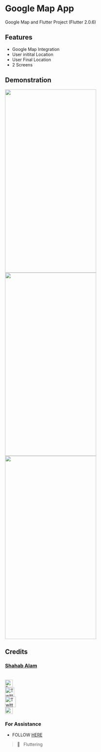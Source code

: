 # Google Map App

Google Map and Flutter Project (Flutter 2.0.6)

## Features

- Google Map Integration
- User initital Location
- User Final Location
- 2 Screens

## Demonstration

<!-- COMING SOON :screwdriver: :placard:	  -->


 <img height = "600" width= "300" src="https://user-images.githubusercontent.com/104030327/184551417-a4f4569f-c170-4864-a9dc-9ddeda3c19bc.png" /> <br/>
 <img height = "600" width= "300" src="https://user-images.githubusercontent.com/104030327/184551420-38eeb45b-6ca5-43b1-93f0-df15847a1a83.png" /> <br/>
 <img height = "600" width= "300" src="https://user-images.githubusercontent.com/104030327/184551423-33b336b7-9dea-47a1-9636-a064a1f14cf3.png" /> <br/>

<!-- ## Result Screen -->



## Credits

 ### [Shahab Alam](#) <br/><br/>

 <div class="social-icons-image">
                <a href="https://www.facebook.com/iamShahabAlam/">
                    <img src="https://www.facebook.com/images/fb_icon_325x325.png" style= "height:25px;"  alt="Facebook Icon" >
                </a>
            </div> 

 <div class="social-icons-image">
                <a href="https://github.com/IamShahabAlam">
                    <img src="https://pngimg.com/uploads/github/github_PNG69.png"  style = "height:30px" alt="Twitter Icon">
                </a>
            </div>

<div class="social-icons-image">
                <a href="https://twitter.com/IamShahabAlam">
                    <img src="https://pngimg.com/uploads/twitter/twitter_PNG3.png" style = "height:35px;" alt="Twitter Icon">
                </a>
            </div>
            
 <div class="social-icons-image">
                <a  href="mailto:IamshahabAlam@gmail.com">
<img  alt="Gmail" height="22px" width="25px"  src="https://cdn-icons-png.flaticon.com/512/281/281769.png" />

</a>
            </div>
            
### For Assistance
- FOLLOW <a href="https://github.com/IamShahabAlam"> HERE </a> <br/>

> :blue_heart: &nbsp; Fluttering

